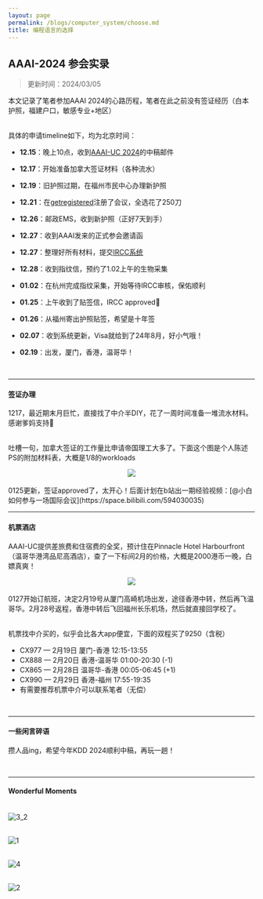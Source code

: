 ```yaml
---
layout: page
permalink: /blogs/computer_system/choose.md
title: 编程语言的选择
---
```


## AAAI-2024 参会实录

> 更新时间：2024/03/05

本文记录了笔者参加AAAI 2024的心路历程，笔者在此之前没有签证经历（白本护照，福建户口，敏感专业+地区）

<br>具体的申请timeline如下，均为北京时间：

- **12.15**：晚上10点，收到[AAAI-UC 2024](https://aaai.org/aaai-conference/undergraduate-consortium/)的中稿邮件
- **12.17**：开始准备加拿大签证材料（各种流水）
- **12.19**：旧护照过期，在福州市民中心办理新护照
- **12.21**：在[getregistered](https://aaai.getregistered.net/conference-2024)注册了会议，全选花了250刀
  
- **12.26**：邮政EMS，收到新护照（正好7天到手）
- **12.27**：收到AAAI发来的正式参会邀请函
- **12.27**：整理好所有材料，提交[IRCC系统](https://www.canada.ca/en/immigration-refugees-citizenship/services/application/account.html)
- **12.28**：收到指纹信，预约了1.02上午的生物采集
- **01.02**：在杭州完成指纹采集，开始等待IRCC审核，保佑顺利
- **01.25**：上午收到了贴签信，IRCC approved🎊
- **01.26**：从福州寄出护照贴签，希望是十年签
- **02.07**：收到系统更新，Visa就给到了24年8月，好小气哦！
- **02.19**：出发，厦门，香港，温哥华！

<br>

----

#### 签证办理

1217，最近期末月巨忙，直接找了中介半DIY，花了一周时间准备一堆流水材料。感谢爹妈支持🥹

<br>吐槽一句，加拿大签证的工作量比申请帝国理工大多了。下面这个图是个人陈述PS的附加材料表，大概是1/8的workloads

<center>
<img src="/blogs/aaai-24.assets/image-20240102233256486.png">
</center>
<br>0125更新，签证approved了，太开心！后面计划在b站出一期经验视频：[@小白如何参与一场国际会议](https://space.bilibili.com/594030035)

<br>

----

#### 机票酒店

AAAI-UC提供差旅费和住宿费的全奖，预计住在Pinnacle Hotel Harbourfront（温哥华港湾品尼高酒店），查了一下标间2月的价格，大概是2000港币一晚，白嫖真爽！

<center>
<img src="/blogs/aaai-24.assets/image-20240103220603425.png">
</center>
<br>0127开始订航班，决定2月19号从厦门高崎机场出发，途径香港中转，然后再飞温哥华。2月28号返程，香港中转后飞回福州长乐机场，然后就直接回学校了。

<br>机票找中介买的，似乎会比各大app便宜，下面的双程买了9250（含税）

- CX977 — 2月19日 厦门-香港 12:15-13:55
- CX888 — 2月20日 香港-温哥华 01:00-20:30 (-1)
- CX865 — 2月28日 温哥华-香港 00:05-06:45 (+1)
- CX990 — 2月29日 香港-福州 17:55-19:35
- 有需要推荐机票中介可以联系笔者（无偿）

<br>

---

#### 一些闲言碎语

攒人品ing，希望今年KDD 2024顺利中稿，再玩一趟！

<br>

---

#### Wonderful Moments

<br>![3_2](aaai-24.assets/3_2.jpg)

<br>![1](aaai-24.assets/1.PNG)

<br>![4](aaai-24.assets/4.JPG)

<br>![2](aaai-24.assets/2.JPG)

<br>
